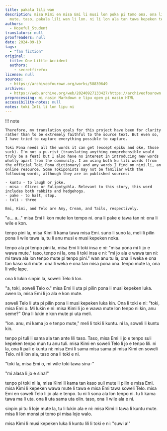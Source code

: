 ```yaml
---
title: pakala lili wan
description: misa Kimi en misa Emi li musi lon poka pi tomo ona. ona li lukin li kute
  mute. taso, pakala lili wan li lon. ni li lon ala tan tawa kepeken tenpo lili.
authors:
  - Hopeful_Student
translators: null
proofreaders: null
date: 2024-09-10
tags:
  - "fan fiction"
original:
  title: One Little Accident
  authors:
    - secretfirefox
license: null
sources:
  - https://archiveofourown.org/works/58839649
archives:
  - https://web.archive.org/web/20240927133427/https://archiveofourown.org/works/58839649
preprocessing: mi nasin Markdown e lipu open pi nasin HTML
accessibility-notes: null
notes: toki Inli li lon lipu ni
---
```


!!! note

    Therefore, my translation goals for this project have been for clarity rather than to be extremely faithful to the source text. But even so, I have tried to capture everything possible to capture.

    Toki Pona needs all the words it can get (except epiku and oke, those suck). I'm not a pu-rist (translating anything comprehensible would truly be a feat) but I also have no interest in introducing new words wholly apart from the community. I am using both ku lili words (from the official Toki Pona dictionary) and any words I find on nimi.li, an online resource. Some Tokiponists may not be familiar with the following words, although they are in published sources:

    - kuntu - to laugh or joke.
    - misa - Glires or Eulipotyphla. Relevant to this story, this word includes both rabbits and hedgehogs.
    - pake - to halt, stop.
    - tuli - three

    Emi, Kimi, and Telo are Amy, Cream, and Tails, respectively.

"a... a..." misa Emi li kon mute lon tempo ni. ona li pake e tawa tan ni: ona li wile e kon.

tenpo pini la, misa Kimi li kama tawa misa Emi. suno li suno la, meli li pilin pona li wile tawa la, tu li anu musi e musi kepeken noka.

tenpo ala pi tenpo pini la, misa Emi li toki insa e ni: "misa pona mi li jo e wawa mute." taso, tenpo ni la, ona li toki insa e ni: "mi jo ala e wawa tan ni: mi tawa ala lon tenpo mute pi tenpo pini." wan anu tu la, ona li weka e ona tan kaso suli mute. ona li weka e ona tan misa pona ona. tenpo mute la, ona li wile lape.

ona li lukin sinpin la, soweli Telo li lon.

"a, toki, soweli Telo o." misa Emi li uta pi pilin pona li musi kepeken luka. awen la, misa Emi li jo ala e kon mute.

soweli Telo li uta pi pilin pona li musi kepeken luka kin. Ona li toki e ni: "toki, misa Emi o. Mi lukin e ni: misa Kimi li jo e wawa mute lon tenpo ni kin, anu seme?" Ona li lukin e kon mute pi uta meli.

"lon. anu, mi kama jo e tenpo mute," meli li toki li kuntu. ni la, soweli li kuntu kin.

tenpo pi tuli li sama ala tan ante lili taso. Taso, misa Emi li jo e tenpo suli kepeken tenpo mun tu anu tuli. misa Kimi en soweli Telo li jo e tenpo lili. ni la, ona li pali e kuntu ni: misa Emi li sama misa sama pi misa Kimi en soweli Telo. ni li lon ala, taso ona li toki e ni.

"toki la, misa Emi o, mi wile toki tawa sina-"

"mi alasa li jo e sina!"

tenpo pi toki ni la, misa Kimi li kama tan kaso suli mute li pilin e misa Emi. misa Kimi li kepeken wawa mute li tawa e misa Emi tawa soweli Telo. misa Emi en soweli Telo li jo ala e tenpo. tu ni li sona ala lon tenpo ni. tu li kama tawa ma li uta. ona li uta sama uta olin. taso, ona li wile ala e ni.

sinpin pi tu li loje mute la, tu li lukin ala e ni: misa Kimi li tawa li kuntu mute. misa li lon monsi pi tomo pi misa loje walo.

misa Kimi li musi kepeken luka li kuntu lili li toki e ni: "suwi a!"